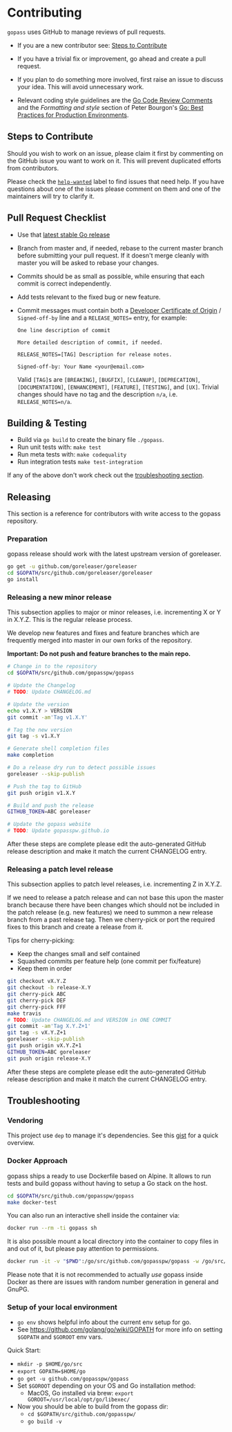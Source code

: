 # Contributing

`gopass` uses GitHub to manage reviews of pull requests.

* If you are a new contributor see: [Steps to Contribute](#steps-to-contribute)

* If you have a trivial fix or improvement, go ahead and create a pull request.

* If you plan to do something more involved, first raise an issue to discuss
  your idea. This will avoid unnecessary work.

* Relevant coding style guidelines are  the [Go Code Review Comments](https://code.google.com/p/go-wiki/wiki/CodeReviewComments)
  and the _Formatting and style_ section of Peter Bourgon's [Go: Best Practices for Production Environments](http://peter.bourgon.org/go-in-production/#formatting-and-style).

## Steps to Contribute

Should you wish to work on an issue, please claim it first by commenting on the GitHub issue you want to work on it.
This will prevent duplicated efforts from contributors.

Please check the [`help-wanted`](https://github.com/gopasspw/gopass/issues?q=is%3Aissue+is%3Aopen+label%3A%22help+wanted%22) label to find issues that need help.
If you have questions about one of the issues please comment on them and one of the maintainers
will try to clarify it.


## Pull Request Checklist

* Use that [latest stable Go release](https://golang.org/dl/)

* Branch from master and, if needed, rebase to the current master branch before submitting your pull request.
  If it doesn't merge cleanly with master you will be asked to rebase your changes.

* Commits should be as small as possible, while ensuring that each commit is correct independently.

* Add tests relevant to the fixed bug or new feature.

* Commit messages must contain both a [Developer Certificate of Origin](https://developercertificate.org/) / `Signed-off-by` line and a `RELEASE_NOTES=` entry, for example:

      One line description of commit

      More detailed description of commit, if needed.

      RELEASE_NOTES=[TAG] Description for release notes.

      Signed-off-by: Your Name <your@email.com>

  Valid `[TAG]`s are `[BREAKING]`, `[BUGFIX]`, `[CLEANUP]`, `[DEPRECATION]`,
  `[DOCUMENTATION]`, `[ENHANCEMENT]`, `[FEATURE]`, `[TESTING]`, and `[UX]`.
  Trivial changes should have no tag and the description `n/a`, i.e.
  `RELEASE_NOTES=n/a`.

## Building & Testing

* Build via `go build` to create the binary file `./gopass`.
* Run unit tests with: `make test`
* Run meta tests with: `make codequality`
* Run integration tests `make test-integration`

If any of the above don't work check out the [troubleshooting section](#troubleshooting-build).

## Releasing

This section is a reference for contributors with write access to the gopass
repository.

### Preparation

gopass release should work with the latest upstream version of goreleaser.

```bash
go get -u github.com/goreleaser/goreleaser
cd $GOPATH/src/github.com/goreleaser/goreleaser
go install
```

### Releasing a new minor release

This subsection applies to major or minor releases, i.e. incrementing
X or Y in X.Y.Z. This is the regular release process.

We develop new features and fixes and feature branches which are frequently
merged into master in our own forks of the repository.

**Important: Do not push and feature branches to the main repo.**

```bash
# Change in to the repository
cd $GOPATH/src/github.com/gopasspw/gopass

# Update the Changelog
# TODO: Update CHANGELOG.md

# Update the version
echo v1.X.Y > VERSION
git commit -am'Tag v1.X.Y'

# Tag the new version
git tag -s v1.X.Y

# Generate shell completion files
make completion

# Do a release dry run to detect possible issues
goreleaser --skip-publish

# Push the tag to GitHub
git push origin v1.X.Y

# Build and push the release
GITHUB_TOKEN=ABC goreleaser

# Update the gopass website
# TODO: Update gopasspw.github.io
```

After these steps are complete please edit the auto-generated GitHub release
description and make it match the current CHANGELOG entry.

### Releasing a patch level release

This subsection applies to patch level releases, i.e. incrementing
Z in X.Y.Z.

If we need to release a patch release and can not base this upon the master
branch because there have been changes which should not be included in the patch
release (e.g. new features) we need to summon a new release branch from a past
release tag. Then we cherry-pick or port the required fixes to this branch and
create a release from it.

Tips for cherry-picking:
* Keep the changes small and self contained
* Squashed commits per feature help (one commit per fix/feature)
* Keep them in order

```bash
git checkout vX.Y.Z
git checkout -b release-X.Y
git cherry-pick ABC
git cherry-pick DEF
git cherry-pick FFF
make travis
# TODO: Update CHANGELOG.md and VERSION in ONE COMMIT
git commit -am'Tag X.Y.Z+1'
git tag -s vX.Y.Z+1
goreleaser --skip-publish
git push origin vX.Y.Z+1
GITHUB_TOKEN=ABC goreleaser
git push origin release-X.Y
```

After these steps are complete please edit the auto-generated GitHub release
description and make it match the current CHANGELOG entry.

## Troubleshooting

### Vendoring

This project use `dep` to manage it's dependencies. See this [gist](https://gist.github.com/subfuzion/12342599e26f5094e4e2d08e9d4ad50d) for a quick overview.

### Docker Approach

gopass ships a ready to use Dockerfile based on Alpine. It allows to run tests
and build gopass without having to setup a Go stack on the host.

```bash
cd $GOPATH/src/github.com/gopasspw/gopass
make docker-test
```

You can also run an interactive shell inside the container via:

```bash
docker run --rm -ti gopass sh
```

It is also possible mount a local directory into the container to copy files in
and out of it, but please pay attention to permissions.

```bash
docker run -it -v "$PWD":/go/src/github.com/gopasspw/gopass -w /go/src/github.com/gopasspw/gopass gopass sh
```

Please note that it is not recommended to actually *use* gopass inside Docker
as there are issues with random number generation in general and GnuPG.

### Setup of your local environment

- `go env` shows helpful info about the current env setup for go.
- See https://github.com/golang/go/wiki/GOPATH for more info on setting `$GOPATH` and `$GOROOT` env vars.

Quick Start:
- `mkdir -p $HOME/go/src`
- `export GOPATH=$HOME/go`
- `go get -u github.com/gopasspw/gopass`
- Set `$GOROOT` depending on your OS and Go installation method:
  - MacOS, Go installed via brew: `export GOROOT=/usr/local/opt/go/libexec/`
- Now you should be able to build from the gopass dir:
  - `cd $GOPATH/src/github.com/gopasspw/`
  - `go build -v`



